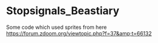 # Stopsignals_Beastiary
Some code which used sprites from here https://forum.zdoom.org/viewtopic.php?f=37&amp;t=66132
